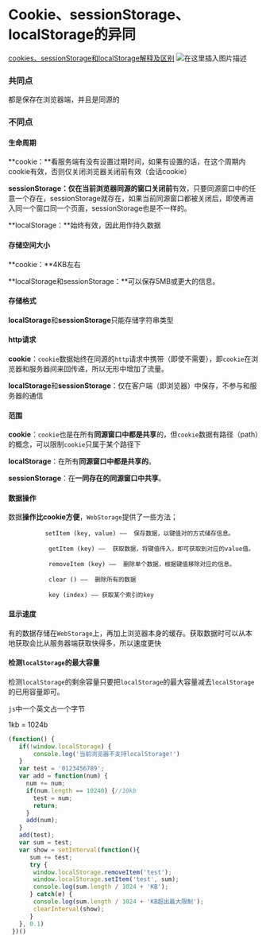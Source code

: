# Cookie、sessionStorage、localStorage的异同

[cookies、sessionStorage和localStorage解释及区别](https://www.cnblogs.com/pengc/p/8714475.html)
![在这里插入图片描述](https://img-blog.csdnimg.cn/20190909222836947.png?x-oss-process=image/watermark,type_ZmFuZ3poZW5naGVpdGk,shadow_10,text_aHR0cHM6Ly9ibG9nLmNzZG4ubmV0L2dhbmx1YmFiYTY2Ng==,size_16,color_FFFFFF,t_70)

### 共同点

都是保存在浏览器端，并且是同源的

### 不同点

#### 生命周期

**cookie：**看服务端有没有设置过期时间，如果有设置的话，在这个周期内cookie有效，否则仅关闭浏览器关闭前有效（会话cookie）

**sessionStorage：**仅在当前**浏览器同源的窗口关闭前**有效，只要同源窗口中的任意一个存在，sessionStorage就存在，如果当前同源窗口都被关闭后，即使再进入同一个窗口同一个页面，sessionStorage也是不一样的。

**localStorage：**始终有效，因此用作持久数据

#### 存储空间大小

**cookie：**4KB左右

**localStorage和sessionStorage：**可以保存5MB或更大的信息。

#### 存储格式

**localStorage**和**sessionStorage**只能存储字符串类型

#### http请求

**cookie**：`cookie`数据始终在同源的`http`请求中携带（即使不需要），即`cookie`在浏览器和服务器间来回传递，所以无形中增加了流量。

**localStorage**和**sessionStorage**：仅在客户端（即浏览器）中保存，不参与和服务器的通信

#### 范围

**cookie**：`cookie`也是在所有**同源窗口中都是共享**的，但`cookie`数据有路径（path）的概念，可以限制`cookie`只属于某个路径下

**localStorage**：在所有**同源窗口中都是共享的**。

**sessionStorage**：在**一同存在的同源窗口中共享**。

#### 数据操作

数据**操作比cookie方便**，`WebStorage`提供了一些方法；
```
　　       setItem (key, value) ——  保存数据，以键值对的方式储存信息。

      　　  getItem (key) ——  获取数据，将键值传入，即可获取到对应的value值。
    
        　　removeItem (key) ——  删除单个数据，根据键值移除对应的信息。
    
        　　clear () ——  删除所有的数据
    
        　　key (index) —— 获取某个索引的key
```

#### 显示速度

有的数据存储在`WebStorage`上，再加上浏览器本身的缓存。获取数据时可以从本地获取会比从服务器端获取快得多，所以速度更快

#### 检测`localStorage`的最大容量

检测`localStorage`的剩余容量只要把`localStorage`的最大容量减去`localStorage`的已用容量即可。

`js`中一个英文占一个字节

1kb = 1024b

```javascript
(function() {
   if(!window.localStorage) {
       console.log('当前浏览器不支持localStorage!')
   }
   var test = '0123456789';
   var add = function(num) {
     num += num;
     if(num.length == 10240) {//10kb
       test = num;
       return;
     }
     add(num);
   }
   add(test);
   var sum = test;
   var show = setInterval(function(){
      sum += test;
      try {
       window.localStorage.removeItem('test');
       window.localStorage.setItem('test', sum);
       console.log(sum.length / 1024 + 'KB');
      } catch(e) {
       console.log(sum.length / 1024 + 'KB超出最大限制');
       clearInterval(show);
      }
   }, 0.1)
 })()
```

